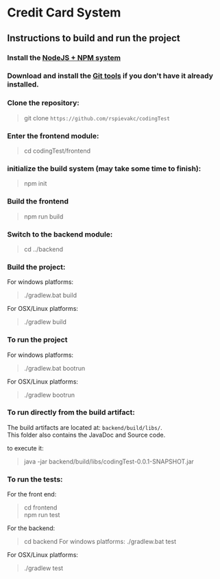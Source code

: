 
# Credit Card System

## Instructions to build and run the project

### Install the [NodeJS + NPM system](https://nodejs.org/en/)

### Download and install the [Git tools](https://git-scm.com/downloads) if you don't have it already installed.

### Clone the repository: 
> git clone `https://github.com/rspievakc/codingTest`

### Enter the frontend module:
> cd codingTest/frontend

### initialize the build system (may take some time to finish):
> npm init

### Build the frontend
> npm run build

### Switch to the backend module:
> cd ../backend

### Build the project:
For windows platforms:
>./gradlew.bat build

For OSX/Linux platforms:
>./gradlew build

### To run the project
For windows platforms:
>./gradlew.bat bootrun

For OSX/Linux platforms:
>./gradlew bootrun

### To run directly from the build artifact:

The build artifacts are located at: `backend/build/libs/`.  
This folder also contains the JavaDoc and Source code.

to execute it:

>java -jar backend/build/libs/codingTest-0.0.1-SNAPSHOT.jar

### To run the tests:

For the front end:

>cd frontend  
>npm run test


For the backend:

>cd backend
For windows platforms:
>./gradlew.bat test

For OSX/Linux platforms:
>./gradlew test